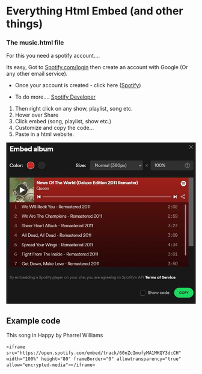 # Everything Html Embed (and other things)
 ### The music.html file
For this you need a spotify account....

Its easy, Got to [Spotify.com/login](https://spotify.com/login) then create an account with Google (Or any other email service).  
  
* Once your account is created -  click here ([Spotify](https://open.spotify.com/))

* To do more.... [Spotify Developer](https://developer.spotify.com/)

1. Then right click on any show, playlist, song etc.
2. Hover over Share
3. Click embed (song, playlist, show etc.)
4. Customize and copy the code...
5. Paste in a html website.

![Embed Image](Images/blob.jpg)

## Example code

This song in Happy by Pharrel Williams
 


```
<iframe src="https://open.spotify.com/embed/track/60nZcImufyMA1MKQY3dcCH" width="100%" height="80" frameBorder="0" allowtransparency="true" allow="encrypted-media"></iframe>
```
